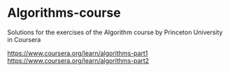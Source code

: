 # Algorithms-course
Solutions for the exercises of the Algorithm course by Princeton University in Coursera

https://www.coursera.org/learn/algorithms-part1
https://www.coursera.org/learn/algorithms-part2
